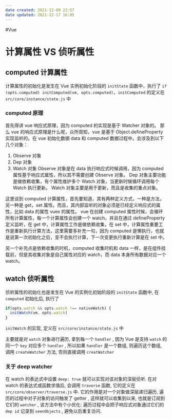 ```yaml
---
date created: 2021-12-09 22:57
date updated: 2021-12-17 16:05
---
```


#Vue

# 计算属性 VS 侦听属性

## computed 计算属性

计算属性的初始化是发生在 Vue 实例初始化阶段的 `initState` 函数中，执行了 `if (opts.computed) initComputed(vm, opts.computed)`，`initComputed` 的定义在 `src/core/instance/state.js` 中

### computed 原理
首先得讲 vue 响应式原理，因为 computed 的实现是基于 Watcher 对象的。 那么 vue 的响应式原理是什么呢，众所周知，vue 是基于 Object.defineProperty 实现监听的。在 vue 初始化数据 data 和 computed 数据过程中。会涉及到以下几个对象：

1. Observe 对象
2. Dep 对象
3. Watch 对象 Observe 对象是在 data 执行响应式时候调用，因为 computed 属性基于响应式属性，所以其不需要创建 Observe 对象。 Dep 对象主要功能是做依赖收集，有个属性维护多个 Watch 对象，当更新时候循环调用每个 Watch 执行更新。 Watch 对象主要是用于更新，而且是收集的重点对象。

这里谈到 computed 计算属性，首先要知道，其有两种定义方式，一种是方法，另一种是 get，set 属性。而且，其内部监听的对象必须是已经定义响应式的属性，比如 data 的属性 vuex 的属性。
vue 在创建 computed 属性时候，会循环所有计算属性，每一个计算属性会创建一个 watch，并且在通过 defineProperty 定义监听，在 get 中，计算属性工作是做依赖收集，在 set 中，计算属性重要工作是重新执行计算方法，这里需要多补充一句，因为 computed 是懒执行，也就是说第一次初始化之后，变不会执行计算，下一次变更执行重新计算是在 set 中。

另一个补充点是依赖收集的时机，computed 收集时机和 data 一样，是在组件挂载前，但是其收集对象是自己属性对应的 watch，而 data 本身所有数据对应一个 watch。

## watch 侦听属性

侦听属性的初始化也是发生在 Vue 的实例化初始阶段的 `initState` 函数中, 在 `computed` 初始化后, 执行了

```js
if(opts.watch && opts.watch !== nativeWatch) {
  initWatch(vm, opts.watch)
}
```

`initWatch` 的实现, 定义在 `src/core/instance/state.js` 中

主要就是对 `watch` 对象进行遍历, 拿到每一个 `handler` , 因为 Vue 是支持 `watch` 的同一个 `key` 对应多个 `handler` , 所以如果 `handler` 是一个数组, 则遍历这个数组, 调用 `createWatcher` 方法, 否则直接调用 `creatWatcher`

### 关于 deep watcher

在 watch 的表达式中设置 `deep: true` 就可以实现对该对象的深层侦听. 在对 watch 的表达式或函数求值后, 会调用 `traverse` 函数, 它的定义在 `src/core/observer/traverse.js` 中.
它的作用是对一个对象做深层递归遍历, 遍历的过程中对子对象的访问触发了 getter , 这样就可以收集到以来, 也就是订阅到它们的 `watcher` , 该方法中有个小优化: 遍历过程中会把子响应式对象通过它们的 `dep id` 记录到 `seenObjects` , 避免以后重复访问.
